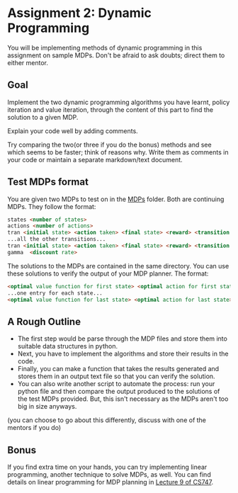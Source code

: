 # Assignment 2: Dynamic Programming

You will be implementing methods of dynamic programming in this assignment on sample MDPs. Don't be afraid to ask doubts; direct them to either mentor.

## Goal

Implement the two dynamic programming algorithms you have learnt, policy iteration and value iteration, through the content of this part to find the solution to a given MDP.

Explain your code well by adding comments.

Try comparing the two(or three if you do the bonus) methods and see which seems to be faster; think of reasons why. Write them as comments in your code or maintain a separate markdown/text document.

## Test MDPs format

You are given two MDPs to test on in the [MDPs](./MDPs) folder. Both are continuing MDPs. They follow the format:

```html
states <number of states>
actions <number of actions>
tran <initial state> <action taken> <final state> <reward> <transition probability>
...all the other transitions...
tran <initial state> <action taken> <final state> <reward> <transition probability>
gamma  <discount rate>
```

The solutions to the MDPs are contained in the same directory. You can use these solutions to verify the output of your MDP planner. The format:

```html
<optimal value function for first state> <optimal action for first state>
...one entry for each state...
<optimal value function for last state> <optimal action for last state>
```

## A Rough Outline

- The first step would be parse through the MDP files and store them into suitable data structures in python.
- Next, you have to implement the algorithms and store their results in the code.
- Finally, you can make a function that takes the results generated and stores them in an output text file so that you can verify the solution.
- You can also write another script to automate the process: run your python file and then compare the output produced to the solutions of the test MDPs provided. But, this isn't necessary as the MDPs aren't too big in size anyways.

(you can choose to go about this differently, discuss with one of the mentors if you do)

## Bonus

If you find extra time on your hands, you can try implementing linear programming, another technique to solve MDPs, as well. You can find details on linear programming for MDP planning in [Lecture 9 of CS747](https://www.cse.iitb.ac.in/~shivaram/teaching/old/cs747-a2022/lectures/cs747a2022l09.pdf).
